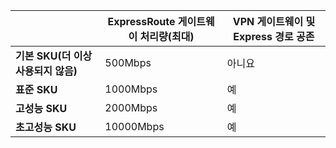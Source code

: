 |  | **ExpressRoute 게이트웨이 처리량(최대)** | **VPN 게이트웨이 및 Express 경로 공존** |
| --- | --- | --- |
| **기본 SKU(더 이상 사용되지 않음)** |500Mbps |아니요 |
| **표준 SKU** |1000Mbps |예 |
| **고성능 SKU** |2000Mbps |예 |
| **초고성능 SKU** |10000Mbps |예 |

